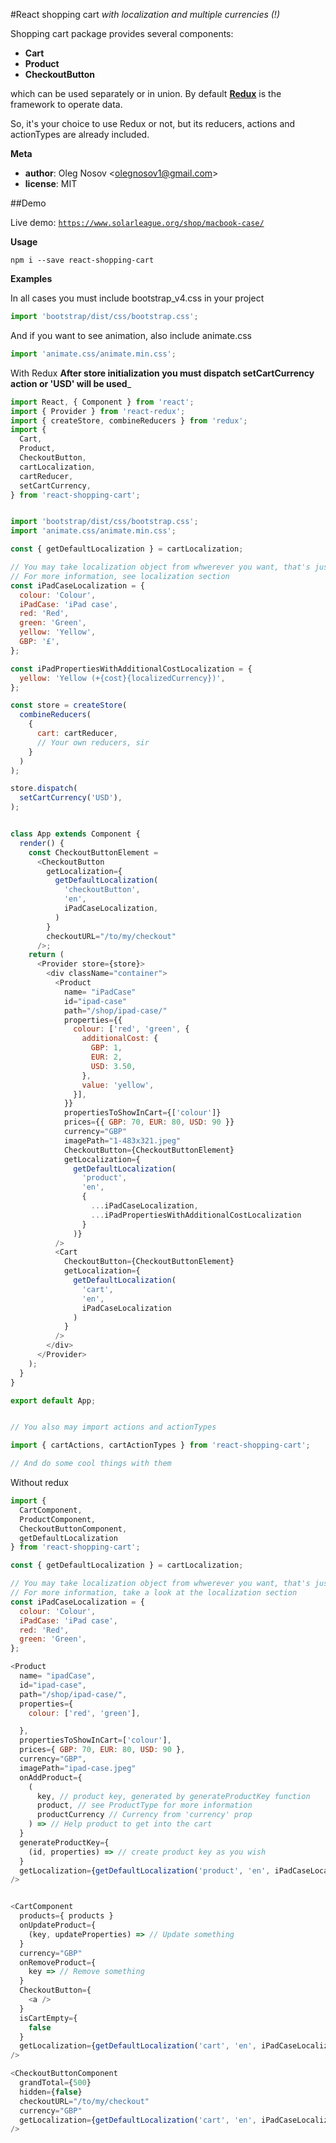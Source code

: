 
#React shopping cart _with localization and multiple currencies (!)_

Shopping cart package provides several components:
- __Cart__
- __Product__
- __CheckoutButton__

which can be used separately or in union.
By default [__Redux__](https://github.com/reactjs/redux) is the framework to operate data.

So, it's your choice to use Redux or not, but its reducers, actions and actionTypes are already included.

**Meta**

-   **author**: Oleg Nosov &lt;olegnosov1@gmail.com>
-   **license**: MIT

##Demo

Live demo: [`https://www.solarleague.org/shop/macbook-case/`](https://www.solarleague.org/shop/macbook-case/)

**Usage**
```shell
npm i --save react-shopping-cart
```

**Examples**


In all cases you must include bootstrap_v4.css in your project
```javascript
import 'bootstrap/dist/css/bootstrap.css';
```
And if you want to see animation, also include animate.css
```javascript
import 'animate.css/animate.min.css';
```

With Redux
__After store initialization you must dispatch setCartCurrency action or 'USD' will be used___
```javascript
import React, { Component } from 'react';
import { Provider } from 'react-redux';
import { createStore, combineReducers } from 'redux';
import {
  Cart,
  Product,
  CheckoutButton,
  cartLocalization,
  cartReducer,
  setCartCurrency,
} from 'react-shopping-cart';


import 'bootstrap/dist/css/bootstrap.css';
import 'animate.css/animate.min.css';

const { getDefaultLocalization } = cartLocalization;

// You may take localization object from whwerever you want, that's just an example
// For more information, see localization section
const iPadCaseLocalization = {
  colour: 'Colour',
  iPadCase: 'iPad case',
  red: 'Red',
  green: 'Green',
  yellow: 'Yellow',
  GBP: '£',
};

const iPadPropertiesWithAdditionalCostLocalization = {
  yellow: 'Yellow (+{cost}{localizedCurrency})',
};

const store = createStore(
  combineReducers(
    {
      cart: cartReducer,
      // Your own reducers, sir
    }
  )
);

store.dispatch(
  setCartCurrency('USD'),
);


class App extends Component {
  render() {
    const CheckoutButtonElement =
      <CheckoutButton
        getLocalization={
          getDefaultLocalization(
            'checkoutButton',
            'en',
            iPadCaseLocalization,
          )
        }
        checkoutURL="/to/my/checkout"
      />;
    return (
      <Provider store={store}>
        <div className="container">
          <Product
            name= "iPadCase"
            id="ipad-case"
            path="/shop/ipad-case/"
            properties={{
              colour: ['red', 'green', {
                additionalCost: {
                  GBP: 1,
                  EUR: 2,
                  USD: 3.50,
                },
                value: 'yellow',
              }],
            }}
            propertiesToShowInCart={['colour']}
            prices={{ GBP: 70, EUR: 80, USD: 90 }}
            currency="GBP"
            imagePath="1-483x321.jpeg"
            CheckoutButton={CheckoutButtonElement}
            getLocalization={
              getDefaultLocalization(
                'product',
                'en',
                {
                  ...iPadCaseLocalization,
                  ...iPadPropertiesWithAdditionalCostLocalization
                }
              )}
          />
          <Cart
            CheckoutButton={CheckoutButtonElement}
            getLocalization={
              getDefaultLocalization(
                'cart',
                'en',
                iPadCaseLocalization
              )
            }
          />
        </div>
      </Provider>
    );
  }
}

export default App;


// You also may import actions and actionTypes

import { cartActions, cartActionTypes } from 'react-shopping-cart';

// And do some cool things with them
```

Without redux
```javascript
import {
  CartComponent,
  ProductComponent,
  CheckoutButtonComponent,
  getDefaultLocalization
} from 'react-shopping-cart';

const { getDefaultLocalization } = cartLocalization;

// You may take localization object from whwerever you want, that's just an example
// For more information, take a look at the localization section
const iPadCaseLocalization = {
  colour: 'Colour',
  iPadCase: 'iPad case',
  red: 'Red',
  green: 'Green',
};

<Product
  name= "ipadCase",
  id="ipad-case",
  path="/shop/ipad-case/",
  properties={
    colour: ['red', 'green'],

  },
  propertiesToShowInCart=['colour'],
  prices={ GBP: 70, EUR: 80, USD: 90 },
  currency="GBP",
  imagePath="ipad-case.jpeg"
  onAddProduct={
    (
      key, // product key, generated by generateProductKey function
      product, // see ProductType for more information
      productCurrency // Currency from 'currency' prop
    ) => // Help product to get into the cart
  }
  generateProductKey={
    (id, properties) => // create product key as you wish
  }
  getLocalization={getDefaultLocalization('product', 'en', iPadCaseLocalization)}
/>


<CartComponent
  products={ products }
  onUpdateProduct={
    (key, updateProperties) => // Update something
  }
  currency="GBP"
  onRemoveProduct={
    key => // Remove something
  }
  CheckoutButton={
    <a />
  }
  isCartEmpty={
    false
  }
  getLocalization={getDefaultLocalization('cart', 'en', iPadCaseLocalization)}
/>

<CheckoutButtonComponent
  grandTotal={500}
  hidden={false}
  checkoutURL="/to/my/checkout"
  currency="GBP"
  getLocalization={getDefaultLocalization('cart', 'en', iPadCaseLocalization)}
/>

```

